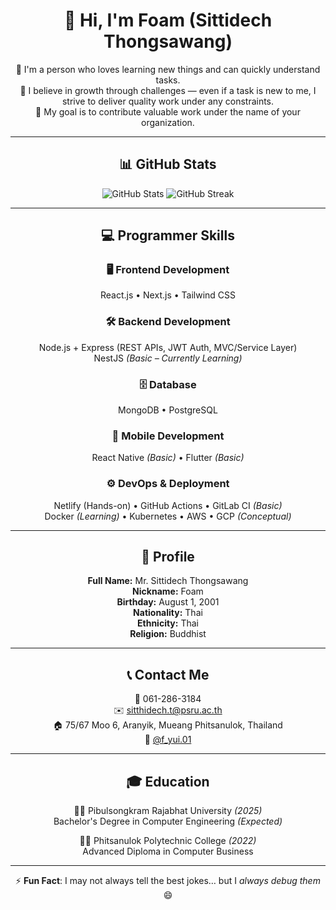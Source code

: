 <div align="center">

# 👋 Hi, I'm Foam (Sittidech Thongsawang)

🚀 I'm a person who loves learning new things and can quickly understand tasks.  
🎯 I believe in growth through challenges — even if a task is new to me, I strive to deliver quality work under any constraints.  
💼 My goal is to contribute valuable work under the name of your organization.

---

## 📊 GitHub Stats

<img src="https://github-readme-stats.vercel.app/api?username=Foam-01&show_icons=true&theme=radical" alt="GitHub Stats" />  
<img src="https://github-readme-streak-stats.herokuapp.com/?user=Foam-01&theme=radical" alt="GitHub Streak" />

---

## 💻 Programmer Skills

### 🖥️ Frontend Development
React.js • Next.js • Tailwind CSS

### 🛠️ Backend Development
Node.js + Express (REST APIs, JWT Auth, MVC/Service Layer)  
NestJS *(Basic – Currently Learning)*

### 🗄️ Database
MongoDB • PostgreSQL

### 📱 Mobile Development
React Native *(Basic)* • Flutter *(Basic)*

### ⚙️ DevOps & Deployment
Netlify (Hands-on) • GitHub Actions • GitLab CI *(Basic)*  
Docker *(Learning)* • Kubernetes • AWS • GCP *(Conceptual)*

---

## 👤 Profile

**Full Name:** Mr. Sittidech Thongsawang  
**Nickname:** Foam  
**Birthday:** August 1, 2001  
**Nationality:** Thai  
**Ethnicity:** Thai  
**Religion:** Buddhist

---

## 📞 Contact Me

📱 061-286-3184  
✉️ [sitthidech.t@psru.ac.th](mailto:sitthidech.t@psru.ac.th)  
🏠 75/67 Moo 6, Aranyik, Mueang Phitsanulok, Thailand  
📸 [@f_yui.01](https://instagram.com/f_yui.01)

---

## 🎓 Education

🧑‍🎓 Pibulsongkram Rajabhat University *(2025)*  
Bachelor's Degree in Computer Engineering *(Expected)*

🧑‍🎓 Phitsanulok Polytechnic College *(2022)*  
Advanced Diploma in Computer Business

---

⚡ **Fun Fact**: I may not always tell the best jokes… but I *always debug them* 😄

</div>
